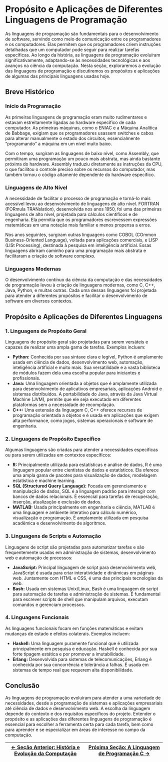 # Propósito e Aplicações de Diferentes Linguagens de Programação

As linguagens de programação são fundamentais para o desenvolvimento de software, servindo como meio de comunicação entre os programadores e os computadores. Elas permitem que os programadores criem instruções detalhadas que um computador pode seguir para realizar tarefas específicas. Ao longo da história, as linguagens de programação evoluíram significativamente, adaptando-se às necessidades tecnológicas e aos avanços na ciência da computação. Nesta seção, exploraremos a evolução das linguagens de programação e discutiremos os propósitos e aplicações de algumas das principais linguagens usadas hoje.

## Breve Histórico

### Início da Programação

As primeiras linguagens de programação eram muito rudimentares e estavam estreitamente ligadas ao hardware específico de cada computador. As primeiras máquinas, como o ENIAC e a Máquina Analítica de Babbage, exigiam que os programadores usassem switches e cabos para alterar manualmente o estado dos circuitos, essencialmente “programando” a máquina em um nível muito baixo.

Com o tempo, surgiram as linguagens de baixo nível, como Assembly, que permitiram uma programação um pouco mais abstrata, mas ainda bastante próxima do hardware. Assembly traduziu diretamente as instruções da CPU, o que facilitou o controle preciso sobre os recursos do computador, mas também tornou o código altamente dependente do hardware específico.

### Linguagens de Alto Nível

A necessidade de facilitar o processo de programação e torná-lo mais acessível levou ao desenvolvimento de linguagens de alto nível. FORTRAN (FORmula TRANslation), desenvolvida nos anos 1950, foi uma das primeiras linguagens de alto nível, projetada para cálculos científicos e de engenharia. Ela permitia que os programadores escrevessem expressões matemáticas em uma notação mais familiar e menos propensa a erros.

Nos anos seguintes, surgiram outras linguagens como COBOL (COmmon Business-Oriented Language), voltada para aplicações comerciais, e LISP (LISt Processing), destinada à pesquisa em inteligência artificial. Essas linguagens abriram caminho para uma programação mais abstrata e facilitaram a criação de software complexo.

### Linguagens Modernas

O desenvolvimento contínuo da ciência da computação e das necessidades de programação levou à criação de linguagens modernas, como C, C++, Java, Python, e muitas outras. Cada uma dessas linguagens foi projetada para atender a diferentes propósitos e facilitar o desenvolvimento de software em diversos contextos.

## Propósito e Aplicações de Diferentes Linguagens

### 1. Linguagens de Propósito Geral

Linguagens de propósito geral são projetadas para serem versáteis e capazes de realizar uma ampla gama de tarefas. Exemplos incluem:

-   **Python:** Conhecida por sua sintaxe clara e legível, Python é amplamente usada em ciência de dados, desenvolvimento web, automação, inteligência artificial e muito mais. Sua versatilidade e a vasta biblioteca de módulos fazem dela uma escolha popular para iniciantes e profissionais.
-   **Java:** Uma linguagem orientada a objetos que é amplamente utilizada para desenvolvimento de aplicativos empresariais, aplicações Android e sistemas distribuídos. A portabilidade do Java, através da Java Virtual Machine (JVM), permite que ele seja executado em diferentes plataformas sem a necessidade de recompilação.
-   **C++:** Uma extensão da linguagem C, C++ oferece recursos de programação orientada a objetos e é usada em aplicações que exigem alta performance, como jogos, sistemas operacionais e software de engenharia.

### 2. Linguagens de Propósito Específico

Algumas linguagens são criadas para atender a necessidades específicas ou para serem utilizadas em contextos específicos:

-   **R:** Principalmente utilizada para estatísticas e análise de dados, R é uma linguagem popular entre cientistas de dados e estatísticos. Ela oferece uma ampla gama de pacotes para visualização de dados, modelagem estatística e machine learning.
-   **SQL (Structured Query Language):** Focada em gerenciamento e manipulação de dados, SQL é a linguagem padrão para interagir com bancos de dados relacionais. É essencial para tarefas de recuperação, inserção, atualização e exclusão de dados.
-   **MATLAB:** Usada principalmente em engenharia e ciência, MATLAB é uma linguagem e ambiente interativo para cálculo numérico, visualização e programação. É amplamente utilizada em pesquisa acadêmica e desenvolvimento de algoritmos.

### 3. Linguagens de Scripts e Automação

Linguagens de script são projetadas para automatizar tarefas e são frequentemente usadas em administração de sistemas, desenvolvimento web e automação de processos:

-   **JavaScript:** Principal linguagem de script para desenvolvimento web, JavaScript é usada para criar interatividade e dinâmicas em páginas web. Juntamente com HTML e CSS, é uma das principais tecnologias da web.
-   **Bash:** Usada em sistemas Unix/Linux, Bash é uma linguagem de script para automação de tarefas e administração de sistemas. É fundamental para escrever scripts de shell que manipulam arquivos, executam comandos e gerenciam processos.

### 4. Linguagens Funcionais

As linguagens funcionais focam em funções matemáticas e evitam mudanças de estado e efeitos colaterais. Exemplos incluem:

-   **Haskell:** Uma linguagem puramente funcional que é utilizada principalmente em pesquisa e educação. Haskell é conhecida por sua forte tipagem estática e por promover a imutabilidade.
-   **Erlang:** Desenvolvida para sistemas de telecomunicações, Erlang é conhecida por sua concorrência e tolerância a falhas. É usada em sistemas de tempo real que requerem alta disponibilidade.

## Conclusão

As linguagens de programação evoluíram para atender a uma variedade de necessidades, desde a programação de sistemas e aplicações empresariais até ciência de dados e desenvolvimento web. A escolha da linguagem depende do contexto e dos requisitos específicos do projeto. Entender o propósito e as aplicações das diferentes linguagens de programação é essencial para escolher a ferramenta certa para cada tarefa, bem como para aprender e se especializar em áreas de interesse no campo da computação.

| [← Seção Anterior: História e Evolução da Computação](https://github.com/ArturColen/Pre-AEDS1-Workshop/blob/main/materiais/00-historia-da-computacao-e-conceitos-basicos/00.02-historia-e-evolucao-da-computacao.md) | [Próxima Seção: A Linguagem de Programação C →](https://github.com/ArturColen/Pre-AEDS1-Workshop/blob/main/materiais/00-historia-da-computacao-e-conceitos-basicos/00.04-a-linguagem-de-programacao-c.md) |
| -------------------------------------------------------------------------------------------------------------------------------------------------------------------------------------------------------------------- | --------------------------------------------------------------------------------------------------------------------------------------------------------------------------------------------------------- |

